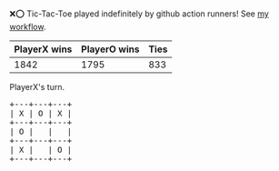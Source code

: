 :x::o: Tic-Tac-Toe played indefinitely by github action runners! See [my workflow](.github/workflows/play.yaml).

|PlayerX wins|PlayerO wins|Ties|
|-|-|-|
|1842|1795|833|

PlayerX's turn.

<pre>
+---+---+---+
| X | O | X |
+---+---+---+
| O |   |   |
+---+---+---+
| X |   | O |
+---+---+---+
</pre>